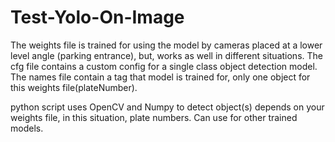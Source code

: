 # Test-Yolo-On-Image

The weights file is trained for using the model by cameras placed at a lower level angle (parking entrance), but, works as well in different situations.
The cfg file contains a custom config for a single class object detection model.
The names file contain a tag that model is trained for, only one object for this weights file(plateNumber).

python script uses OpenCV and Numpy to detect object(s) depends on your weights file, in this situation, plate numbers. Can use for other trained models.
